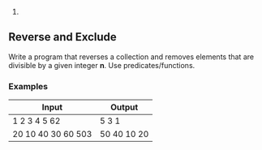 1.
## Reverse and Exclude

Write a program that reverses a collection and removes elements that are divisible by a given integer **n**. Use predicates/functions.

### Examples

| **Input** | **Output** |
| --- | --- |
| 1 2 3 4 5 62 | 5 3 1 |
| 20 10 40 30 60 503 | 50 40 10 20 |
